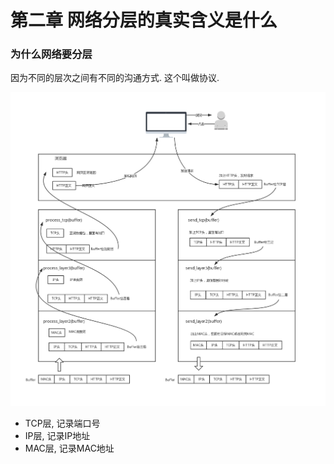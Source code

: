 # 第二章 网络分层的真实含义是什么

### 为什么网络要分层

因为不同的层次之间有不同的沟通方式. 这个叫做协议.

![](./img/02_01.jpg)

* TCP层, 记录端口号
* IP层, 记录IP地址
* MAC层, 记录MAC地址